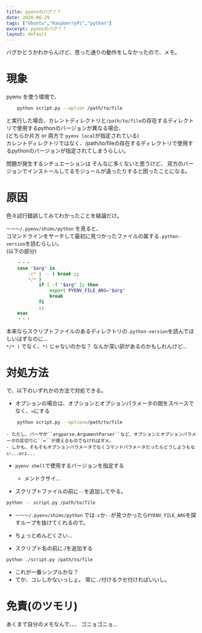 ```yaml
---
title: pyenvのバグ？？
date: 2020-06-29
tags: ["Ubuntu","RaspberryPi","python"]
excerpt: pyenvのバグ？？
layout: default
---
```


バグかどうかわからんけど、思った通りの動作をしなかったので、メモ。  

# 現象

pyenv を使う環境で、

```bash
    python script.py --option /path/to/file
```

と実行した場合、カレントディレクトリと``/path/to/file``の存在するディレクトリで使用するpythonのバージョンが異なる場合、  
(どちらか片方 or 両方で ``pyenv local``が指定されている)  
カレントディレクトリではなく、/path/to/fileの存在するディレクトリで使用するpythonのバージョンが指定されてしまうらしい。  

問題が発生するシチュエーションは そんなに多くないと思うけど、 双方のバージョンでインストールしてるモジュールが違ったりすると困ったことになる。  

# 原因

色々試行錯誤してみてわかったことを結論だけ。  

``～～～/.pyenv/shims/python`` を見ると、  
コマンドラインをサーチして最初に見つかったファイルの属する``.python-version``を読むらしい。  
(以下の部分)  

```bash
    ・・・
    case "$arg" in
        -c* | -- ) break ;;
        */* )
            if [ -f "$arg" ]; then
                export PYENV_FILE_ARG="$arg"
                break
            fi
            ;;
    esac
    ・・・
```
本来ならスクリプトファイルのあるディレクトリの``.python-version``を読んでほしいはずなのに...  
`` */* ) `` でなく、`` *) `` じゃないのかな？ なんか深い訳があるのかもしれんけど...

# 対処方法

で、以下のいずれかの方法で対処できる。  

- オプションの場合は、オプションとオプションパラメータの間をスペースでなく、``=``にする  
```bash
    python script.py --option=/path/to/file
```
    - ただし、パーサが``argparse.ArgumentParser``など、オプションとオプションパラメータの区切りに``=``が使えるものでなければダメ。  
    - しかも、そもそもオプションパラメータでなくコマンドパラメータだったらどうしようもない...orz...

- ``pyenv shell``で使用するバージョンを指定する  
   - メンドクサイ...

- スクリプトファイルの前に``--``を追加してやる。  
```bash
python -- script.py /path/to/file
````
  -  ``～～～/.pyenv/shims/python`` では``-c``か``--``が見つかったら``PYENV_FILE_ARG``を探すループを抜けてくれるので。  
  - ちょっとめんどくさい...   

- スクリプト名の前に./を追加する  
```bash
python ./script.py /path/to/file
```
  - これが一番シンプルかな？  
  - てか、コレしかないっしょ。 常に``./``付けるクセ付ければいいし。  


# 免責(のツモリ)

あくまで自分のメモなんで、、、  ゴニョゴニョ...  

